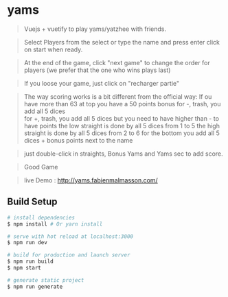 # yams

> Vuejs + vuetify to play yams/yatzhee with friends.

> Select Players from the select or type the name and press enter
> click on start when ready.

> At the end of the game, click "next game" to change the order for players (we prefer that the one who wins plays last)

> If you loose your game, just click on "recharger partie"


> The way scoring works is a bit different from the official way:
> If ou have more than 63 at top you have a 50 points bonus
> for -, trash, you add all 5 dices  
> for +, trash, you add all 5 dices but you need to have higher than - to have points
> the low straight is done by all 5 dices from 1 to 5
> the high straight is done by all 5 dices from 2 to 6
> for the bottom you add all 5 dices + bonus points next to the name

> just double-click in straights, Bonus Yams and Yams sec to add score.

> Good Game

>live Demo :
http://yams.fabienmalmasson.com/
## Build Setup

``` bash
# install dependencies
$ npm install # Or yarn install

# serve with hot reload at localhost:3000
$ npm run dev

# build for production and launch server
$ npm run build
$ npm start

# generate static project
$ npm run generate
```
